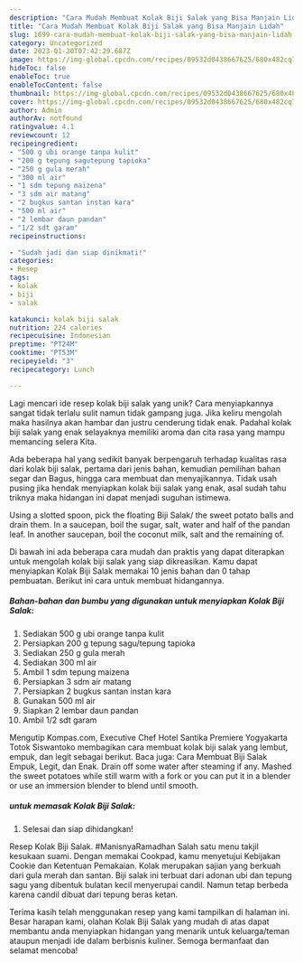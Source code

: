 ```yaml
---
description: "Cara Mudah Membuat Kolak Biji Salak yang Bisa Manjain Lidah"
title: "Cara Mudah Membuat Kolak Biji Salak yang Bisa Manjain Lidah"
slug: 1699-cara-mudah-membuat-kolak-biji-salak-yang-bisa-manjain-lidah
category: Uncategorized
date: 2023-01-20T07:42:29.687Z
image: https://img-global.cpcdn.com/recipes/09532d0438667625/680x482cq70/kolak-biji-salak-foto-resep-utama.jpg
hideToc: false
enableToc: true
enableTocContent: false
thumbnail: https://img-global.cpcdn.com/recipes/09532d0438667625/680x482cq70/kolak-biji-salak-foto-resep-utama.jpg
cover: https://img-global.cpcdn.com/recipes/09532d0438667625/680x482cq70/kolak-biji-salak-foto-resep-utama.jpg
author: Admin
authorAv: notfound
ratingvalue: 4.1
reviewcount: 12
recipeingredient:
- "500 g ubi orange tanpa kulit"
- "200 g tepung sagutepung tapioka"
- "250 g gula merah"
- "300 ml air"
- "1 sdm tepung maizena"
- "3 sdm air matang"
- "2 bugkus santan instan kara"
- "500 ml air"
- "2 lembar daun pandan"
- "1/2 sdt garam"
recipeinstructions:

- "Sudah jadi dan siap dinikmati!"
categories:
- Resep
tags:
- kolak
- biji
- salak

katakunci: kolak biji salak 
nutrition: 224 calories
recipecuisine: Indonesian
preptime: "PT24M"
cooktime: "PT53M"
recipeyield: "3"
recipecategory: Lunch

---
```





Lagi mencari ide resep kolak biji salak yang unik? Cara menyiapkannya sangat tidak terlalu sulit namun tidak gampang juga. Jika keliru mengolah maka hasilnya akan hambar dan justru cenderung tidak enak. Padahal kolak biji salak yang enak selayaknya memiliki aroma dan cita rasa yang mampu memancing selera Kita.





Ada beberapa hal yang sedikit banyak berpengaruh terhadap kualitas rasa dari kolak biji salak, pertama dari jenis bahan, kemudian pemilihan bahan segar dan Bagus, hingga cara membuat dan menyajikannya. Tidak usah pusing jika hendak menyiapkan kolak biji salak yang enak,      asal sudah tahu triknya maka hidangan ini dapat menjadi suguhan istimewa.














Using a slotted spoon, pick the floating Biji Salak/ the sweet potato balls and drain them. In a saucepan, boil the sugar, salt, water and half of the pandan leaf. In another saucepan, boil the coconut milk, salt and the remaining of.






Di bawah ini ada beberapa cara mudah dan praktis yang dapat diterapkan untuk mengolah kolak biji salak yang siap dikreasikan. Kamu dapat menyiapkan Kolak Biji Salak memakai 10 jenis bahan dan 0 tahap pembuatan. Berikut ini cara untuk membuat hidangannya.

<!--inarticleads1-->

##### Bahan-bahan dan bumbu yang digunakan untuk menyiapkan Kolak Biji Salak:

1. Sediakan 500 g ubi orange tanpa kulit
1. Persiapkan 200 g tepung sagu/tepung tapioka
1. Sediakan 250 g gula merah
1. Sediakan 300 ml air
1. Ambil 1 sdm tepung maizena
1. Persiapkan 3 sdm air matang
1. Persiapkan 2 bugkus santan instan kara
1. Gunakan 500 ml air
1. Siapkan 2 lembar daun pandan
1. Ambil 1/2 sdt garam


Mengutip Kompas.com, Executive Chef Hotel Santika Premiere Yogyakarta Totok Siswantoko membagikan cara membuat kolak biji salak yang lembut, empuk, dan legit sebagai berikut. Baca juga: Cara Membuat Biji Salak Empuk, Legit, dan Enak. Drain off some water after steaming if any. Mashed the sweet potatoes while still warm with a fork or you can put it in a blender or use an immersion blender to blend until smooth. 

<!--inarticleads2-->

#####  untuk memasak Kolak Biji Salak:


1. Selesai dan siap dihidangkan!

Resep Kolak Biji Salak. #ManisnyaRamadhan Salah satu menu takjil kesukaan suami. Dengan memakai Cookpad, kamu menyetujui Kebijakan Cookie dan Ketentuan Pemakaian. Kolak merupakan sajian yang berkuah dari gula merah dan santan. Biji salak ini terbuat dari adonan ubi dan tepung sagu yang dibentuk bulatan kecil menyerupai candil. Namun tetap berbeda karena candil dibuat dari tepung beras ketan. 

Terima kasih telah menggunakan resep yang kami tampilkan di halaman ini. Besar harapan kami, olahan Kolak Biji Salak yang mudah di atas dapat membantu anda menyiapkan hidangan yang menarik untuk keluarga/teman ataupun menjadi ide dalam berbisnis kuliner. Semoga bermanfaat dan selamat mencoba!
